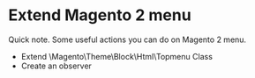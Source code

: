 # Extend Magento 2 menu
Quick note. Some useful actions you can do on Magento 2 menu.

* Extend \Magento\Theme\Block\Html\Topmenu Class
* Create an observer



